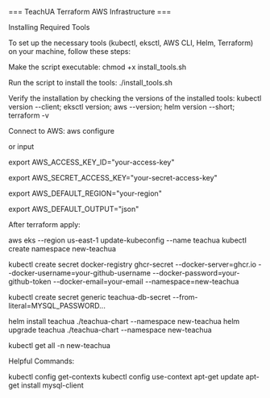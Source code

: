 ===  TeachUA Terraform AWS Infrastructure  ===

Installing Required Tools

To set up the necessary tools (kubectl, eksctl, AWS CLI, Helm, Terraform) on your machine, follow these steps:

Make the script executable: chmod +x install_tools.sh

Run the script to install the tools: ./install_tools.sh

Verify the installation by checking the versions of the installed tools: kubectl version --client; eksctl version; aws --version; helm version --short; terraform -v

Connect to AWS: aws configure

or input

export AWS_ACCESS_KEY_ID="your-access-key"

export AWS_SECRET_ACCESS_KEY="your-secret-access-key"

export AWS_DEFAULT_REGION="your-region"

export AWS_DEFAULT_OUTPUT="json"

After terraform apply:

aws eks --region us-east-1 update-kubeconfig --name teachua 
kubectl create namespace new-teachua

kubectl create secret docker-registry ghcr-secret
--docker-server=ghcr.io
--docker-username=your-github-username
--docker-password=your-github-token
--docker-email=your-email
--namespace=new-teachua

kubectl create secret generic teachua-db-secret
--from-literal=MYSQL_PASSWORD...

helm install teachua ./teachua-chart --namespace new-teachua helm upgrade teachua ./teachua-chart --namespace new-teachua

kubectl get all -n new-teachua

Helpful Commands: 

kubectl config get-contexts 
kubectl config use-context
apt-get update apt-get install mysql-client
